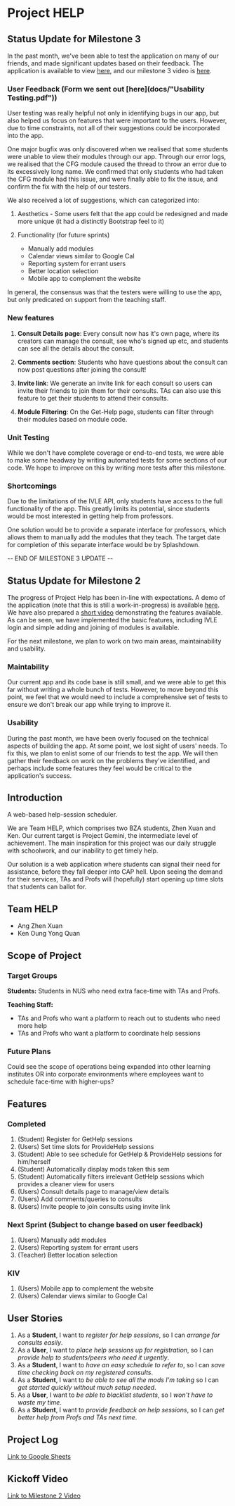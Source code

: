 # Project HELP

## Status Update for Milestone 3

In the past month, we've been able to test the application on many of our 
friends, and made significant updates based on their feedback. The application
is available to view [here](http://nus-help.herokuapp.com), and our milestone 3 
video is [here](https://www.youtube.com/watch?v=26umT37VlAg).

### User Feedback (Form we sent out [here](docs/"Usability Testing.pdf"))

User testing was really helpful not only in identifying bugs in our app, but
also helped us focus on features that were important to the users. However, 
due to time constraints, not all of their suggestions could be incorporated
into the app.

One major bugfix was only discovered when we realised that some students were
unable to view their modules through our app. Through our error logs, we 
realised that the CFG module caused the thread to throw an error due to its 
excessively long name. We confirmed that only students who had taken the CFG
module had this issue, and were finally able to fix the issue, and confirm the
fix with the help of our testers.

We also received a lot of suggestions, which can categorized into:

1. Aesthetics - Some users felt that the app could be redesigned and made more
unique (it had a distinctly Bootstrap feel to it)

2. Functionality (for future sprints)
	- Manually add modules
	- Calendar views similar to Google Cal
	- Reporting system for errant users
	- Better location selection
	- Mobile app to complement the website

In general, the consensus was that the testers were willing to use the app, but
only predicated on support from the teaching staff. 

### New features

1. **Consult Details page**: Every consult now has it's own page, where its 
creators can manage the consult, see who's signed up etc, and students can 
see all the details about the consult.

2. **Comments section**: Students who have questions about the consult can
now post questions after joining the consult!

3. **Invite link**: We generate an invite link for each consult so users can
invite their friends to join them for their consults. TAs can also use this 
feature to get their students to attend their consults.

4. **Module Filtering**: On the Get-Help page, students can filter through 
their modules based on module code.

### Unit Testing

While we don't have complete coverage or end-to-end tests, we were able to
make some headway by writing automated tests for some sections of our code.
We hope to improve on this by writing more tests after this milestone. 

### Shortcomings

Due to the limitations of the IVLE API, only students have access to the full
functionality of the app. This greatly limits its potential, since students 
would be most interested in getting help from professors. 

One solution would be to provide a separate interface for professors, which 
allows them to manually add the modules that they teach. The target date for 
completion of this separate interface would be by Splashdown.

-- END OF MILESTONE 3 UPDATE --

## Status Update for Milestone 2

The progress of Project Help has been in-line with expectations. A demo of the
application (note that this is still a work-in-progress) is available [here](http://nus-help.herokuapp.com).
We have also prepared a [short video](https://youtu.be/3HfA9drTI4k) demonstrating 
the features available. As can be seen,  we have implemented the basic features, 
including IVLE login and simple adding and joining of modules is available. 

For the next milestone, we plan to work on two main areas, maintainability and 
usability.

### Maintability
Our current app and its code base is still small, and we were able to get this
far without writing a whole bunch of tests. However, to move beyond this point,
we feel that we would need to include a comprehensive set of tests to ensure we 
don't break our app while trying to improve it.

### Usability
During the past month, we have been overly focused on the technical aspects of 
building the app. At some point, we lost sight of users' needs. To fix this, we
plan to enlist some of our friends to test the app. We will then gather their
feedback on work on the problems they've identified, and perhaps include some
features they feel would be critical to the application's success.

## Introduction
A web-based help-session scheduler.

We are Team HELP, which comprises two BZA students, Zhen Xuan and Ken.
Our current target is Project Gemini, the intermediate level of achievement. The
main inspiration for this project was our daily struggle with schoolwork, and 
our inability to get timely help. 

Our solution is a web application where students can signal their need for 
assistance, before they fall deeper into CAP hell. Upon seeing the demand for
their services, TAs and Profs will (hopefully) start opening up time slots that
students can ballot for.  

## Team HELP
- Ang Zhen Xuan
- Ken Oung Yong Quan

## Scope of Project
### Target Groups
**Students:** Students in NUS who need extra face-time with TAs and Profs.

**Teaching Staff:** 
- TAs and Profs who want a platform to reach out to students who need more
help
- TAs and Profs who want a platform to coordinate help sessions

### Future Plans
Could see the scope of operations being expanded into other learning institutes
OR into corporate environments where employees want to schedule face-time with
higher-ups?

## Features
### Completed
1. (Student) Register for GetHelp sessions
2. (Users)   Set time slots for ProvideHelp sessions
3. (Student) Able to see schedule for GetHelp & ProvideHelp sessions for 
him/herself
4. (Student) Automatically display mods taken this sem 
5. (Student) Automatically filters irrelevant GetHelp sessions which provides
a cleaner view for users
6. (Users) Consult details page to manage/view details
7. (Users) Add comments/queries to consults
8. (Users) Invite people to join consults using invite link

### Next Sprint (Subject to change based on user feedback)
1. (Users) Manually add modules
2. (Users) Reporting system for errant users
3. (Teacher) Better location selection

### KIV
1. (Users) Mobile app to complement the website
2. (Users) Calendar views similar to Google Cal

## User Stories
1. As a **Student**, I want to *register for help sessions*, so I can 
*arrange for consults easily*.
2. As a **User**, I want to *place help sessions up for registration*, so I can 
*provide help to students/peers who need it urgently*.
3. As a **Student**, I want to *have an easy schedule to refer to*, so I can
*save time checking back on my registered consults*.
4. As a **Student**, I want to *be able to see all the mods I'm taking* so I 
can *get started quickly without much setup needed*.
5. As a **User**, I want to *be able to blacklist students*, so I *won't have
to waste my time*.
6. As a **Student**, I want to *provide feedback on help sessions*, so I can 
*get better help from Profs and TAs next time*.

## Project Log
[Link to Google Sheets](https://docs.google.com/spreadsheets/d/1irWFqA-WFoaXJmSb0RhwxuIm9TfVC-xpZLDoqmZmDJ4/edit?usp=sharing)

## Kickoff Video
[Link to Milestone 2 Video](https://youtu.be/3HfA9drTI4k)

